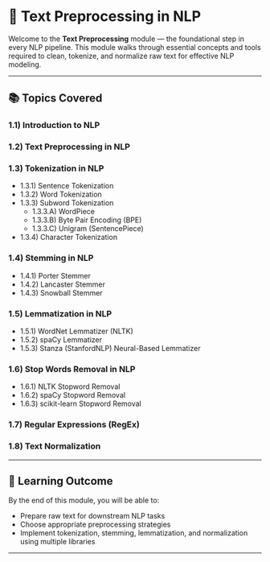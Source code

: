 # 🧹 Text Preprocessing in NLP

Welcome to the **Text Preprocessing** module — the foundational step in every NLP pipeline. This module walks through essential concepts and tools required to clean, tokenize, and normalize raw text for effective NLP modeling.

---

## 📚 Topics Covered

### 1.1) Introduction to NLP  
### 1.2) Text Preprocessing in NLP  

### 1.3) Tokenization in NLP  
- 1.3.1) Sentence Tokenization  
- 1.3.2) Word Tokenization  
- 1.3.3) Subword Tokenization  
  - 1.3.3.A) WordPiece  
  - 1.3.3.B) Byte Pair Encoding (BPE)  
  - 1.3.3.C) Unigram (SentencePiece)  
- 1.3.4) Character Tokenization  

### 1.4) Stemming in NLP  
- 1.4.1) Porter Stemmer  
- 1.4.2) Lancaster Stemmer  
- 1.4.3) Snowball Stemmer  

### 1.5) Lemmatization in NLP  
- 1.5.1) WordNet Lemmatizer (NLTK)  
- 1.5.2) spaCy Lemmatizer  
- 1.5.3) Stanza (StanfordNLP) Neural-Based Lemmatizer  

### 1.6) Stop Words Removal in NLP  
- 1.6.1) NLTK Stopword Removal  
- 1.6.2) spaCy Stopword Removal  
- 1.6.3) scikit-learn Stopword Removal  

### 1.7) Regular Expressions (RegEx)  
### 1.8) Text Normalization  



---

## 🧠 Learning Outcome

By the end of this module, you will be able to:
- Prepare raw text for downstream NLP tasks
- Choose appropriate preprocessing strategies
- Implement tokenization, stemming, lemmatization, and normalization using multiple libraries

---
